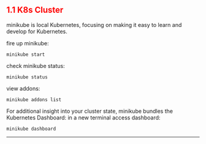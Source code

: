 ## <font color='red'> 1.1 K8s Cluster </font>

minikube is local Kubernetes, focusing on making it easy to learn and develop for Kubernetes.

fire up minikube:

```
minikube start
```

check minikube status:

```
minikube status
```

view addons:

```
minikube addons list
```

For additional insight into your cluster state, minikube bundles the Kubernetes Dashboard:
in a new terminal access dashboard:

```
minikube dashboard
```

---
